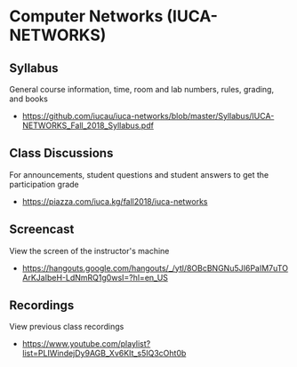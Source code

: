 # Computer Networks (IUCA-NETWORKS)

## Syllabus

General course information, time, room and lab numbers, rules, grading, and
books

* <https://github.com/iucau/iuca-networks/blob/master/Syllabus/IUCA-NETWORKS_Fall_2018_Syllabus.pdf>

## Class Discussions

For announcements, student questions and student answers to get the
participation grade

* <https://piazza.com/iuca.kg/fall2018/iuca-networks>

## Screencast

View the screen of the instructor's machine

* <https://hangouts.google.com/hangouts/_/ytl/8OBcBNGNu5JI6PaIM7uTOArKJaIbeH-LdNmRQ1g0wsI=?hl=en_US>

## Recordings

View previous class recordings

* <https://www.youtube.com/playlist?list=PLIWindejDy9AGB_Xv6KIt_s5IQ3cOht0b>
